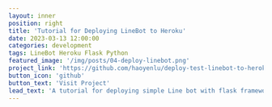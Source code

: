 ```yaml
---
layout: inner
position: right
title: 'Tutorial for Deploying LineBot to Heroku'
date: 2023-03-13 12:00:00
categories: development
tags: LineBot Heroku Flask Python
featured_image: '/img/posts/04-deploy-linebot.png'
project_link: 'https://github.com/haoyenlu/deploy-test-linebot-to-heroku'
button_icon: 'github'
button_text: 'Visit Project'
lead_text: 'A tutorial for deploying simple Line bot with flask framework to Heroku'
---
```

